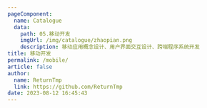 ```yaml
---
pageComponent: 
  name: Catalogue
  data: 
    path: 05.移动开发
    imgUrl: /img/catalogue/zhaopian.png
    description: 移动应用概念设计、用户界面交互设计、跨端程序系统开发
title: 移动开发
permalink: /mobile/
article: false
author: 
  name: ReturnTmp
  link: https://github.com/ReturnTmp
date: 2023-08-12 16:45:43
---
```

